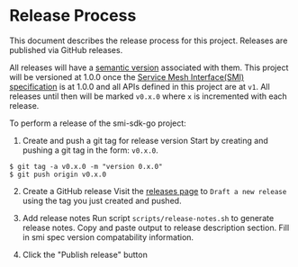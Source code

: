 # Release Process

This document describes the release process for this project. Releases are published via GitHub releases.

All releases will have a [semantic version](https://semver.org/) associated with them.
This project will be versioned at 1.0.0 once the
[Service Mesh Interface(SMI) specification](https://github.com/servicemeshinterface/smi-spec)
is at 1.0.0 and all APIs defined in this project are at `v1`.
All releases until then will be marked `v0.x.0` where `x` is incremented with each release.

To perform a release of the smi-sdk-go project:

1. Create and push a git tag for release version
Start by creating and pushing a git tag in the form: `v0.x.0`.
```console
$ git tag -a v0.x.0 -m "version 0.x.0"
$ git push origin v0.x.0
```

2. Create a GitHub release
Visit the [releases page](https://github.com/servicemeshinterface/smi-sdk-go/releases)
to `Draft a new release` using the tag you just created and pushed.

3. Add release notes
Run script `scripts/release-notes.sh` to generate release notes. Copy and paste output
to release description section. Fill in smi spec version compatability information.

4. Click the "Publish release" button
